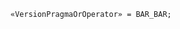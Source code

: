 <!-- This file is generated automatically by infrastructure scripts. Please don't edit by hand. -->

```{ .ebnf .slang-ebnf #VersionPragmaOrOperator }
«VersionPragmaOrOperator» = BAR_BAR;
```
